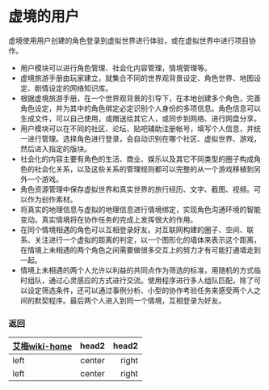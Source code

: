 虚境的用户
======

虚境使用用户创建的角色登录到虚拟世界进行体验，或在虚拟世界中进行项目协作。


* 用户模块可以进行角色管理、社会化内容管理，情境管理等。
* 虚境旅游手册由玩家建立，就集合不同的世界观背景设定、角色世界、地图设定、剧情设定的网络知识库。
* 根据虚境旅游手册，在一个世界观背景的引导下，在本地创建多个角色，完善角色设定，并为其中的角色绑定必定识别个人身份的多项信息。角色信息可以生成文件，可以自己使用，或赠送给其它人，或同步到网络、进行网盘分享。
* 用户模块可以在不同的社区、论坛、贴吧辅助注册帐号，填写个人信息，并统一进行管理。选择角色进行登录，会自动识别在哪个社区、虚拟世界、游戏，然后进入指定的版块。
* 社会化的内容主要有角色的生活、商业、娱乐以及其它不同类型的圈子构成角色的社会化关系，以及这些关系的管理规则都可以完整的从一个游戏移植到另外一个游戏。
* 角色资源管理中保存虚拟世界和真实世界的旅行经历、文字、截图、视频。可以作为创作素材。
* 将真实的地理信息与虚拟的地理信息进行情境绑定，实现角色沟通环境的智能变动。真实情境将在协作任务的完成上发挥很大的作用。
* 在同个情境相遇的角色可以互相登录好友。对互联网构建的圈子、空间、联系、关注进行一个虚拟的距离的判定，以一个图形化的墙体来表示这个距离，在情境上未相遇的两个角色之间需要做很多交互上的努力才有可能打通墙走到一起。
* 情境上未相遇的两个人允许以利益的共同点作为筛选的标准，用随机的方式临时组队，通过心灵感应的方式进行交流。使用程序进行多人组队匹配，除了可以设定筛选条件，还可以通过事例分析、小型的协作考验任务来感受两个人之间的默契程序。最后两个人进入到同一个情境，互相登录为好友。

### 返回

[艾梅wiki-home](https://github.com/XuJing-project/AiMeiSettingBook/wiki) | head2  | head2
------|:------:|------:
left  | center | right
left  | center | right
